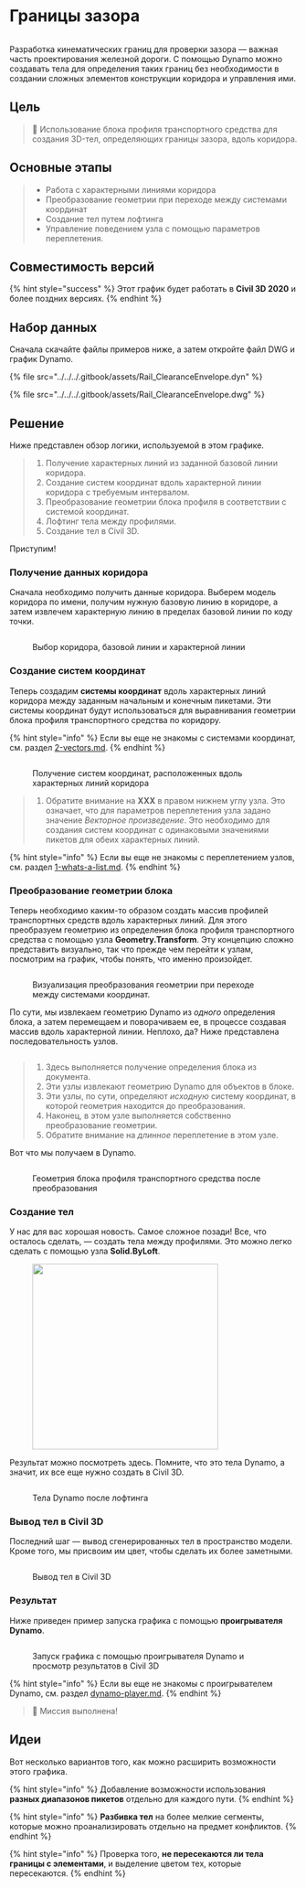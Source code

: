 # Границы зазора

<figure><img src="../../../.gitbook/assets/Rail_ClearanceEnvelope_Player.gif" alt=""><figcaption></figcaption></figure>

Разработка кинематических границ для проверки зазора — важная часть проектирования железной дороги. С помощью Dynamo можно создавать тела для определения таких границ без необходимости в создании сложных элементов конструкции коридора и управления ими.

## Цель

> :dart: Использование блока профиля транспортного средства для создания 3D-тел, определяющих границы зазора, вдоль коридора.

## Основные этапы

> * Работа с характерными линиями коридора
> * Преобразование геометрии при переходе между системами координат
> * Создание тел путем лофтинга
> * Управление поведением узла с помощью параметров переплетения.

## Совместимость версий

{% hint style="success" %} Этот график будет работать в **Civil 3D 2020** и более поздних версиях. 
{% endhint %}

## Набор данных

Сначала скачайте файлы примеров ниже, а затем откройте файл DWG и график Dynamo.

{% file src="../../../.gitbook/assets/Rail_ClearanceEnvelope.dyn" %}

{% file src="../../../.gitbook/assets/Rail_ClearanceEnvelope.dwg" %}

## Решение

Ниже представлен обзор логики, используемой в этом графике.

> 1. Получение характерных линий из заданной базовой линии коридора.
> 2. Создание систем координат вдоль характерной линии коридора с требуемым интервалом.
> 3. Преобразование геометрии блока профиля в соответствии с системой координат.
> 4. Лофтинг тела между профилями.
> 5. Создание тел в Civil 3D.

Приступим!

### Получение данных коридора

Сначала необходимо получить данные коридора. Выберем модель коридора по имени, получим нужную базовую линию в коридоре, а затем извлечем характерную линию в пределах базовой линии по коду точки.

<figure><img src="../../../.gitbook/assets/Rail_ClearanceEnvelope_GetCorridorData.png" alt=""><figcaption><p>Выбор коридора, базовой линии и характерной линии</p></figcaption></figure>

### Создание систем координат

Теперь создадим **системы координат** вдоль характерных линий коридора между заданным начальным и конечным пикетами. Эти системы координат будут использоваться для выравнивания геометрии блока профиля транспортного средства по коридору.

{% hint style="info" %} 
Если вы еще не знакомы с системами координат, см. раздел [2-vectors.md](../../../5_essential_nodes_and_concepts/5-2_geometry-for-computational-design/2-vectors.md "mention"). 
{% endhint %}

<figure><img src="../../../.gitbook/assets/Rail_ClearanceEnvelope_CreateCoordinateSystems.png" alt=""><figcaption><p>Получение систем координат, расположенных вдоль характерных линий коридора</p></figcaption></figure>

> 1. Обратите внимание на **XXX** в правом нижнем углу узла. Это означает, что для параметров переплетения узла задано значение _Векторное произведение_. Это необходимо для создания систем координат с одинаковыми значениями пикетов для обеих характерных линий.

{% hint style="info" %} 
Если вы еще не знакомы с переплетением узлов, см. раздел [1-whats-a-list.md](../../../5_essential_nodes_and_concepts/5-4_designing-with-lists/1-whats-a-list.md "mention"). 
{% endhint %}

### Преобразование геометрии блока

Теперь необходимо каким-то образом создать массив профилей транспортных средств вдоль характерных линий. Для этого преобразуем геометрию из определения блока профиля транспортного средства с помощью узла **Geometry.Transform**. Эту концепцию сложно представить визуально, так что прежде чем перейти к узлам, посмотрим на график, чтобы понять, что именно произойдет.

<figure><img src="../../../.gitbook/assets/Rail_ClearanceEnvelope_TransformAnimation.gif" alt=""><figcaption><p>Визуализация преобразования геометрии при переходе между системами координат.</p></figcaption></figure>

По сути, мы извлекаем геометрию Dynamo из _одного_ определения блока, а затем перемещаем и поворачиваем ее, в процессе создавая массив вдоль характерной линии. Неплохо, да? Ниже представлена последовательность узлов.

<figure><img src="../../../.gitbook/assets/Rail_ClearanceEnvelope_Transform.png" alt=""><figcaption></figcaption></figure>

> 1. Здесь выполняется получение определения блока из документа.
> 2. Эти узлы извлекают геометрию Dynamo для объектов в блоке.
> 3. Эти узлы, по сути, определяют _исходную_ систему координат, в которой геометрия находится до преобразования.
> 4. Наконец, в этом узле выполняется собственно преобразование геометрии.
> 5. Обратите внимание на _длинное_ переплетение в этом узле.

Вот что мы получаем в Dynamo.

<figure><img src="../../../.gitbook/assets/Rail_ClearanceEnvelope_Dynamo_Profiles.png" alt=""><figcaption><p>Геометрия блока профиля транспортного средства после преобразования</p></figcaption></figure>

### Создание тел

У нас для вас хорошая новость. Самое сложное позади! Все, что осталось сделать, — создать тела между профилями. Это можно легко сделать с помощью узла **Solid.ByLoft**.

<figure><img src="../../../.gitbook/assets/Rail_PlaceTies_SolidByLoft.png" alt="" width="325"><figcaption></figcaption></figure>

Результат можно посмотреть здесь. Помните, что это тела Dynamo, а значит, их все еще нужно создать в Civil 3D.

<figure><img src="../../../.gitbook/assets/Rail_ClearanceEnvelope_Dynamo_Solids.png" alt=""><figcaption><p>Тела Dynamo после лофтинга</p></figcaption></figure>

### Вывод тел в Civil 3D

Последний шаг — вывод сгенерированных тел в пространство модели. Кроме того, мы присвоим им цвет, чтобы сделать их более заметными.

<figure><img src="../../../.gitbook/assets/Rail_ClearanceEnvelope_SolidsToC3D.png" alt=""><figcaption><p>Вывод тел в Civil 3D</p></figcaption></figure>

### Результат

Ниже приведен пример запуска графика с помощью **проигрывателя Dynamo**.

<figure><img src="../../../.gitbook/assets/Rail_ClearanceEnvelope_Player.gif" alt=""><figcaption><p>Запуск графика с помощью проигрывателя Dynamo и просмотр результатов в Civil 3D</p></figcaption></figure>

{% hint style="info" %} 
Если вы еще не знакомы с проигрывателем Dynamo, см. раздел [dynamo-player.md](../../dynamo-player.md "mention"). 
{% endhint %}

> :tada: Миссия выполнена!

## Идеи

Вот несколько вариантов того, как можно расширить возможности этого графика.

{% hint style="info" %} 
Добавление возможности использования **разных диапазонов пикетов** отдельно для каждого пути. 
{% endhint %}

{% hint style="info" %} 
**Разбивка тел** на более мелкие сегменты, которые можно проанализировать отдельно на предмет конфликтов. 
{% endhint %}

{% hint style="info" %} 
Проверка того, **не пересекаются ли тела границы с элементами**, и выделение цветом тех, которые пересекаются. 
{% endhint %}
